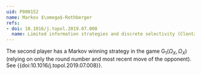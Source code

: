 ```yaml
---
uid: P000152
name: Markov $\omega$-Rothberger
refs:
- doi: 10.1016/j.topol.2019.07.008
  name: Limited information strategies and discrete selectivity (Clontz & Holshouser)
---
```

The second player has a Markov winning strategy in the game $\mathsf{G}_1(\Omega_X,\Omega_X)$ (relying on only the round number and most recent move of the opponent). See {{doi:10.1016/j.topol.2019.07.008}}.